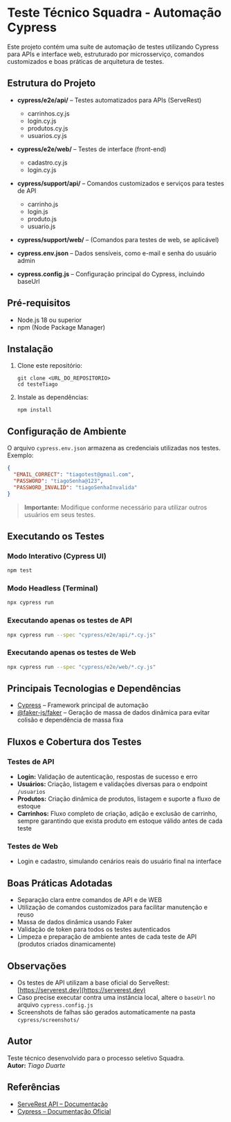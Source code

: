 # Teste Técnico Squadra - Automação Cypress

Este projeto contém uma suíte de automação de testes utilizando Cypress para APIs e interface web, estruturado por microsserviço, comandos customizados e boas práticas de arquitetura de testes.

## Estrutura do Projeto

- **cypress/e2e/api/** – Testes automatizados para APIs (ServeRest)
  - carrinhos.cy.js
  - login.cy.js
  - produtos.cy.js
  - usuarios.cy.js

- **cypress/e2e/web/** – Testes de interface (front-end)
  - cadastro.cy.js
  - login.cy.js

- **cypress/support/api/** – Comandos customizados e serviços para testes de API
  - carrinho.js
  - login.js
  - produto.js
  - usuario.js

- **cypress/support/web/** – (Comandos para testes de web, se aplicável)

- **cypress.env.json** – Dados sensíveis, como e-mail e senha do usuário admin

- **cypress.config.js** – Configuração principal do Cypress, incluindo baseUrl

## Pré-requisitos

- Node.js 18 ou superior
- npm (Node Package Manager)

## Instalação

1. Clone este repositório:
   ```
   git clone <URL_DO_REPOSITORIO>
   cd testeTiago
   ```

2. Instale as dependências:
   ```
   npm install
   ```

## Configuração de Ambiente

O arquivo `cypress.env.json` armazena as credenciais utilizadas nos testes. Exemplo:

```json
{
  "EMAIL_CORRECT": "tiagotest@gmail.com",
  "PASSWORD": "tiagoSenha@123",
  "PASSWORD_INVALID": "tiagoSenhaInvalida"
}
```

> **Importante:** Modifique conforme necessário para utilizar outros usuários em seus testes.

## Executando os Testes

### Modo Interativo (Cypress UI)
```bash
npm test
```

### Modo Headless (Terminal)
```bash
npx cypress run
```

### Executando apenas os testes de API
```bash
npx cypress run --spec "cypress/e2e/api/*.cy.js"
```

### Executando apenas os testes de Web
```bash
npx cypress run --spec "cypress/e2e/web/*.cy.js"
```

## Principais Tecnologias e Dependências

- [Cypress](https://www.cypress.io/) – Framework principal de automação
- [@faker-js/faker](https://www.npmjs.com/package/@faker-js/faker) – Geração de massa de dados dinâmica para evitar colisão e dependência de massa fixa

## Fluxos e Cobertura dos Testes

### Testes de API

- **Login:** Validação de autenticação, respostas de sucesso e erro
- **Usuários:** Criação, listagem e validações diversas para o endpoint `/usuarios`
- **Produtos:** Criação dinâmica de produtos, listagem e suporte a fluxo de estoque
- **Carrinhos:** Fluxo completo de criação, adição e exclusão de carrinho, sempre garantindo que exista produto em estoque válido antes de cada teste

### Testes de Web

- Login e cadastro, simulando cenários reais do usuário final na interface

## Boas Práticas Adotadas

- Separação clara entre comandos de API e de WEB
- Utilização de comandos customizados para facilitar manutenção e reuso
- Massa de dados dinâmica usando Faker
- Validação de token para todos os testes autenticados
- Limpeza e preparação de ambiente antes de cada teste de API (produtos criados dinamicamente)

## Observações

- Os testes de API utilizam a base oficial do ServeRest: [https://serverest.dev](https://serverest.dev)
- Caso precise executar contra uma instância local, altere o `baseUrl` no arquivo `cypress.config.js`
- Screenshots de falhas são gerados automaticamente na pasta `cypress/screenshots/`

## Autor

Teste técnico desenvolvido para o processo seletivo Squadra.  
**Autor:** _Tiago Duarte_

## Referências

- [ServeRest API – Documentação](https://serverest.dev/)
- [Cypress – Documentação Oficial](https://docs.cypress.io/)
